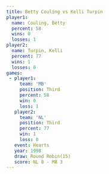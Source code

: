 ```yaml
---
title: Betty Couling vs Kelli Turpin
player1:              
  name: Couling, Betty
  percent: 58         
  wins: 0             
  losses: 1           
player2:              
  name: Turpin, Kelli 
  percent: 77         
  wins: 1             
  losses: 0           
games:
 - player1:         
     team: 'MB'     
     position: Third
     percent: 58    
     win: 0         
     loss: 1        
   player2:         
     team: 'NL'     
     position: Third
     percent: 77    
     win: 1         
     loss: 0        
   event: Hearts        
   year: 1998           
   draw: Round Robin(15)
   score: NL 8 - MB 3   
---
```

